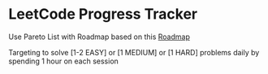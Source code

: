 # LeetCode Progress Tracker

Use Pareto List with Roadmap based on this [Roadmap](https://www.youtube.com/watch?v=ADXNcv6KbMQ)

Targeting to solve [1-2 EASY] or [1 MEDIUM] or [1 HARD] problems daily by spending 1 hour on each session

